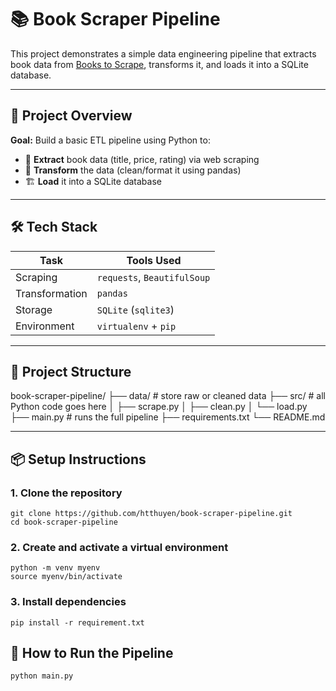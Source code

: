 # 📚 Book Scraper Pipeline

This project demonstrates a simple data engineering pipeline that extracts book data from [Books to Scrape](http://books.toscrape.com/), transforms it, and loads it into a SQLite database.

---

## 🚀 Project Overview

**Goal:** Build a basic ETL pipeline using Python to:
- 🧩 **Extract** book data (title, price, rating) via web scraping
- 🧼 **Transform** the data (clean/format it using pandas)
- 🏗️ **Load** it into a SQLite database

---

## 🛠️ Tech Stack

| Task         | Tools Used           |
|--------------|----------------------|
| Scraping     | `requests`, `BeautifulSoup` |
| Transformation | `pandas` |
| Storage      | `SQLite` (`sqlite3`) |
| Environment  | `virtualenv` + `pip` |

---

## 📁 Project Structure
book-scraper-pipeline/
├── data/                  # store raw or cleaned data
├── src/                   # all Python code goes here
│   ├── scrape.py
│   ├── clean.py
│   └── load.py
├── main.py                # runs the full pipeline
├── requirements.txt
└── README.md

---

## 📦 Setup Instructions

### 1. Clone the repository
```
git clone https://github.com/htthuyen/book-scraper-pipeline.git
cd book-scraper-pipeline
```
### 2. Create and activate a virtual environment
```
python -m venv myenv
source myenv/bin/activate
```
### 3. Install dependencies
```
pip install -r requirement.txt
```

## 🧪 How to Run the Pipeline
```
python main.py
```

